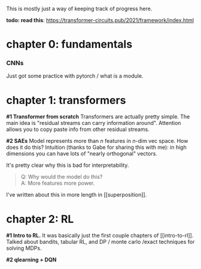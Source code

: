This is mostly just a way of keeping track of progress here. 

**todo: read this**: https://transformer-circuits.pub/2021/framework/index.html

# chapter 0: fundamentals

### CNNs
Just got some practice with pytorch / what is a module.

# chapter 1: transformers
**#1 Transformer from scratch**
Transformers are actually pretty simple. 
The main idea is "residual streams can carry information around".
Attention allows you to copy paste info from other residual streams.

**#2 SAEs**
Model represents more than $n$ features in $n$-dim vec space. 
How does it do this?
Intuition (thanks to Gabe for sharing this with me): in high dimensions you can have lots of "nearly orthogonal" vectors.

It's pretty clear why this is bad for interpretability.

> Q: Why would the model do this?\
> A: More features more power.

I've written about this in more length in [[superposition]].


# chapter 2: RL
**#1 Intro to RL.**
It was basically just the first couple chapters of [[intro-to-rl]]. Talked about bandits, tabular RL, and DP / monte carlo /exact techniques for solving MDPs. 

**#2 qlearning + DQN**
